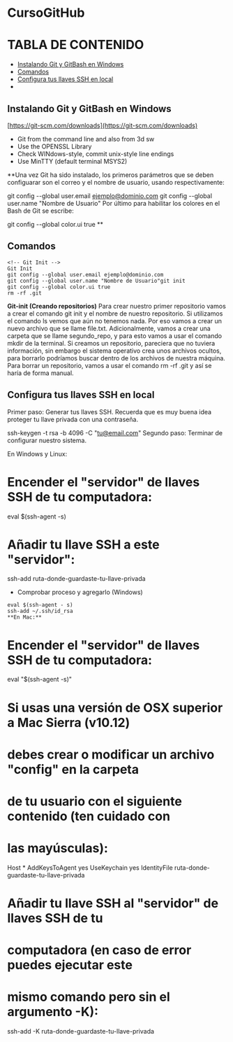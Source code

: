 # CursoGitHub

# TABLA DE CONTENIDO
- [Instalando Git y GitBash en Windows](#Instalando-Git-y-GitBash-en-Windows)
- [Comandos](#Comandos)
- [Configura tus llaves SSH en local](#Configura-tus-llaves-SSH-en-local)
- 

<!-- toc -->

## Instalando Git y GitBash en Windows

[https://git-scm.com/downloads](https://git-scm.com/downloads)

 - Git from the command line and also from 3d sw
 - Use the OPENSSL Library
 - Check WINdows-style, commit unix-style line endings
 - Use MinTTY (default terminal MSYS2)

**Una vez Git ha sido instalado, los primeros parámetros que se deben configuarar son el correo y el nombre de usuario, usando respectivamente:

git config --global user.email ejemplo@dominio.com
git config --global user.name "Nombre de Usuario"
Por último para habilitar los colores en el Bash de Git se escribe:

git config --global color.ui true
**

## Comandos
```Git Init
<!-- Git Init -->
Git Init
git config --global user.email ejemplo@dominio.com
git config --global user.name "Nombre de Usuario"git init
git config --global color.ui true
rm -rf .git
```
**Git-init (Creando repositorios)**
Para crear nuestro primer repositorio vamos a crear el comando git init y el nombre de nuestro repositorio.
Si utilizamos el comando ls vemos que aún no tenemos nada. Por eso vamos a crear un nuevo archivo que se llame file.txt. Adicionalmente, vamos a crear una carpeta que se llame segundo_repo, y para esto vamos a usar el comando mkdir de la terminal.
Si creamos un repositorio, pareciera que no tuviera información, sin embargo el sistema operativo crea unos archivos ocultos, para borrarlo podríamos buscar dentro de los archivos de nuestra máquina.
Para borrar un repositorio, vamos a usar el comando rm -rf .git y así se haría de forma manual.


## Configura tus llaves SSH en local

Primer paso: Generar tus llaves SSH. Recuerda que es muy buena idea proteger tu llave privada con una contraseña.

ssh-keygen -t rsa -b 4096 -C "tu@email.com"
Segundo paso: Terminar de configurar nuestro sistema.

En Windows y Linux:

# Encender el "servidor" de llaves SSH de tu computadora:
eval $(ssh-agent -s)

# Añadir tu llave SSH a este "servidor":
ssh-add ruta-donde-guardaste-tu-llave-privada
- Comprobar proceso y agregarlo (Windows)
```
eval $(ssh-agent - s)
ssh-add ~/.ssh/id_rsa
**En Mac:**
```
# Encender el "servidor" de llaves SSH de tu computadora:
eval "$(ssh-agent -s)"

# Si usas una versión de OSX superior a Mac Sierra (v10.12)
# debes crear o modificar un archivo "config" en la carpeta
# de tu usuario con el siguiente contenido (ten cuidado con
# las mayúsculas):
Host *
        AddKeysToAgent yes
        UseKeychain yes
        IdentityFile ruta-donde-guardaste-tu-llave-privada

# Añadir tu llave SSH al "servidor" de llaves SSH de tu
# computadora (en caso de error puedes ejecutar este
# mismo comando pero sin el argumento -K):
ssh-add -K ruta-donde-guardaste-tu-llave-privada
